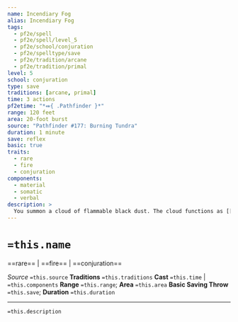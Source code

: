 ```yaml
---
name: Incendiary Fog
alias: Incendiary Fog
tags:
  - pf2e/spell
  - pf2e/spell/level_5
  - pf2e/school/conjuration
  - pf2e/spelltype/save
  - pf2e/tradition/arcane
  - pf2e/tradition/primal
level: 5
school: conjuration
type: save
traditions: [arcane, primal]
time: 3 actions
pf2etime: "*⬽{ .Pathfinder }*"
range: 120 feet
area: 20-foot burst
source: "Pathfinder #177: Burning Tundra"
duration: 1 minute
save: reflex
basic: true
traits:
  - rare
  - fire
  - conjuration
components:
  - material
  - somatic
  - verbal
description: >
  You summon a cloud of flammable black dust. The cloud functions as [[Obscuring Mist]]. If any open flame or fire effect is within the spell's area when it's cast, or later enters or occurs within the area, the cloud ignites. Creatures in the cloud take 10d6 fire damage (basic Reflex save), and the spell ends.
---
```

# `=this.name`
==rare== | ==fire== | ==conjuration==

*Source* `=this.source`
**Traditions** `=this.traditions`
**Cast** `=this.time` | `=this.components`
**Range** `=this.range`; **Area** `=this.area`
**Basic Saving Throw** `=this.save`; **Duration** `=this.duration`

***
`=this.description`